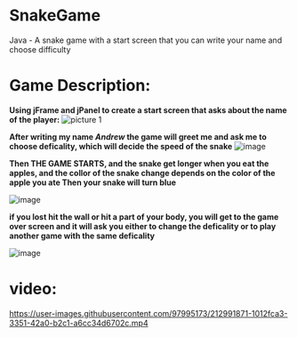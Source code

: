 # SnakeGame
Java - A snake game with a start screen that you can write your name and choose difficulty


# Game Description:
**Using jFrame and jPanel to create a start screen that asks about the name of the player:**
![picture 1](https://user-images.githubusercontent.com/97995173/212979265-8d865f1b-2992-42fc-bfd2-f1ce57898bbd.PNG)

**After writing my name _Andrew_ the game will greet me and ask me to choose deficality, which will decide the speed of the snake**
![image](https://user-images.githubusercontent.com/97995173/212979824-007f8b1d-0186-4051-ac41-f927ee127861.png)

**Then THE GAME STARTS, and the snake get longer when you eat the apples, and the collor of the snake change depends on the color of the apple you ate
Then your snake will turn blue**

![image](https://user-images.githubusercontent.com/97995173/212980064-d91f3138-f833-464b-bda1-8bf6c143e303.png)

**if you lost hit the wall or hit a part of your body, you will get to the game over screen and it will ask you either to change the deficality or to play another game with the same deficality**

![image](https://user-images.githubusercontent.com/97995173/212981815-404cb75b-4bc5-42e4-8814-0ba2e41fcb0a.png)

# video: 

https://user-images.githubusercontent.com/97995173/212991871-1012fca3-3351-42a0-b2c1-a6cc34d6702c.mp4



